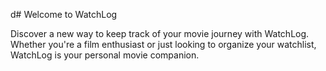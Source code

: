 d# Welcome to WatchLog

Discover a new way to keep track of your movie journey with WatchLog. Whether you're a film enthusiast or just looking to organize your watchlist, WatchLog is your personal movie companion.

